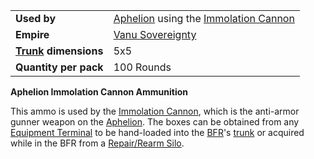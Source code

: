 |                                                 |                                                                                                    |
| ----------------------------------------------- | -------------------------------------------------------------------------------------------------- |
| **Used by**                                     | [Aphelion](../vehicles/Aphelion.md) using the [Immolation Cannon](../weapons/Immolation_Cannon.md) |
| **Empire**                                      | [Vanu Sovereignty](../factions/Vanu_Sovereignty.md)                                                     |
| **[Trunk](../terminology/Trunk.md) dimensions** | 5x5                                                                                                |
| **Quantity per pack**                           | 100 Rounds                                                                                         |

**Aphelion Immolation Cannon Ammunition**

This ammo is used by the [Immolation Cannon](../weapons/Immolation_Cannon.md),
which is the anti-armor gunner weapon on the
[Aphelion](../vehicles/Aphelion.md). The boxes can be obtained from any
[Equipment Terminal](../items/Equipment_Terminal.md) to be hand-loaded into the
[BFR](../vehicles/BattleFrame_Robotics.md)'s [trunk](../terminology/Trunk.md) or
acquired while in the BFR from a
[Repair/Rearm Silo](../items/Repair_Rearm_Silo.md).
